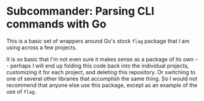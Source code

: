 # Subcommander: Parsing CLI commands with Go

This is a basic set of wrappers around Go's stock `flag` package that I am using across a few projects.

It is _so_ basic that I'm not even sure it makes sense as a package of its own -- perhaps I will end up folding this code back into the individual projects, customizing it for each project, and deleting this repository. Or switching to one of several other libraries that accomplish the same thing. So I would not recommend that anyone else use this package, except as an example of the use of `flag`.
